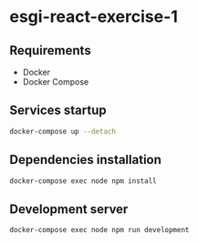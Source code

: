 # esgi-react-exercise-1

## Requirements

- Docker
- Docker Compose

## Services startup

```bash
docker-compose up --detach
```

## Dependencies installation

```bash
docker-compose exec node npm install
```

## Development server

```bash
docker-compose exec node npm run development
```